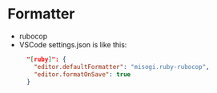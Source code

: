 # Formatter

- rubocop
- VSCode settings.json is like this:
  ```json
    "[ruby]": {
      "editor.defaultFormatter": "misogi.ruby-rubocop",
      "editor.formatOnSave": true
    }
  ```
